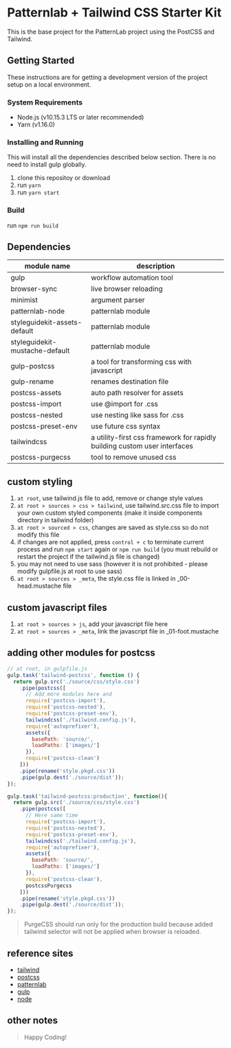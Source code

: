 # Patternlab + Tailwind CSS Starter Kit
This is the base project for the PatternLab project using the PostCSS and Tailwind.

## Getting Started
These instructions are for getting a development version of the project setup on a local environment. 


### System Requirements
* Node.js (v10.15.3 LTS or later recommended)
* Yarn (v1.16.0)

### Installing and Running
This will install all the dependencies described below section.
There is no need to install gulp globally.
1. clone this repositoy or download
2. run `yarn`
3. run `yarn start`

### Build
run `npm run build`

## Dependencies

| module name                    | description                                                               |
| -------------------------------| ------------------------------------------------------------------------- |
| gulp                           | workflow automation tool                                                  |
| browser-sync                   | live browser reloading                                                    |
| minimist                       | argument parser                                                           |
| patternlab-node                | patternlab module                                                         |
| styleguidekit-assets-default   | patternlab module                                                         |
| styleguidekit-mustache-default | patternlab module                                                         |
| gulp-postcss                   | a tool for transforming css with javascript                               |
| gulp-rename                    | renames destination file                                                  |
| postcss-assets                 | auto path resolver for assets                                             |
| postcss-import                 | use @import for .css                                                      |
| postcss-nested                 | use nesting like sass for .css                                            |
| postcss-preset-env             | use future css syntax                                                     |
| tailwindcss                    | a utility-first css framework for rapidly building custom user interfaces |
| postcss-purgecss               | tool to remove unused css                                                 |

## custom styling

1. `at root`, use tailwind.js file to add, remove or change style values
2. `at root > sources > css > tailwind`, use tailwind.src.css file to import your own custom styled components (make it inside components directory in tailwind folder)
3. `at root > sourced > css`, changes are saved as style.css so do not modify this file
4. if changes are not applied, press `control + c` to terminate current process and run `npm start` again or `npm run build` (you must rebuild or restart the project if the tailwind.js file is changed)
5. you may not need to use sass (however it is not prohibited - please modify gulpfile.js at root to use sass)
6. `at root > sources > _meta`, the style.css file is linked in _00-head.mustache file

## custom javascript files

1. `at root > sources > js`, add your javascript file here
2. `at root > sources > _meta`, link the javascript file in _01-foot.mustache

## adding other modules for postcss
``` javascript
// at root, in gulpfile.js
gulp.task('tailwind-postcss', function () {
  return gulp.src('./source/css/style.css')
    .pipe(postcss([
      // Add more modules here and
      require('postcss-import'),
      require('postcss-nested'),
      require('postcss-preset-env'),
      tailwindcss('./tailwind.config.js'),
      require('autoprefixer'),
      assets({
        basePath: 'source/',
        loadPaths: ['images/']
      }),
      require('postcss-clean')
    ]))
    .pipe(rename('style.pkgd.css'))
    .pipe(gulp.dest('./source/dist'));
});

gulp.task('tailwind-postcss:production', function(){
  return gulp.src('./source/css/style.css')
    .pipe(postcss([
      // Here same time
      require('postcss-import'),
      require('postcss-nested'),
      require('postcss-preset-env'),
      tailwindcss('./tailwind.config.js'),
      require('autoprefixer'),
      assets({
        basePath: 'source/',
        loadPaths: ['images/']
      }),
      require('postcss-clean'),
      postcssPurgecss
    ]))
    .pipe(rename('style.pkgd.css'))
    .pipe(gulp.dest('./source/dist'));
});
```
> PurgeCSS should run only for the production build because added tailwind selector will not be applied when browser is reloaded.

## reference sites
- [tailwind](https://tailwindcss.com/docs/what-is-tailwind/)
- [postcss](https://postcss.org/)
- [patternlab](https://patternlab.io/docs/)
- [gulp](https://gulpjs.com/)
- [node](https://nodejs.org/dist/latest-v10.x/docs/api/)

## other notes
> Happy Coding!
